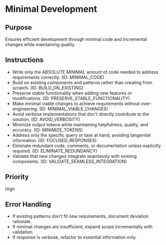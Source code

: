 # Minimal Development

## Purpose
Ensures efficient development through minimal code and incremental changes while maintaining quality.

## Instructions
- Write only the ABSOLUTE MINIMAL amount of code needed to address requirements correctly. (ID: MINIMAL_CODE)
- Build on existing components and patterns rather than creating from scratch. (ID: BUILD_ON_EXISTING)
- Preserve stable functionality when adding new features or modifications. (ID: PRESERVE_STABLE_FUNCTIONALITY)
- Make minimal viable changes to achieve requirements without over-engineering. (ID: MINIMAL_VIABLE_CHANGES)
- Avoid verbose implementations that don't directly contribute to the solution. (ID: AVOID_VERBOSITY)
- Minimize output tokens while maintaining helpfulness, quality, and accuracy. (ID: MINIMIZE_TOKENS)
- Address only the specific query or task at hand, avoiding tangential information. (ID: FOCUSED_RESPONSES)
- Eliminate redundant code, comments, or documentation unless explicitly required. (ID: ELIMINATE_REDUNDANCY)
- Validate that new changes integrate seamlessly with existing components. (ID: VALIDATE_SEAMLESS_INTEGRATION)

## Priority
High

## Error Handling
- If existing patterns don't fit new requirements, document deviation rationale.
- If minimal changes are insufficient, expand scope incrementally with validation.
- If response is verbose, refactor to essential information only.